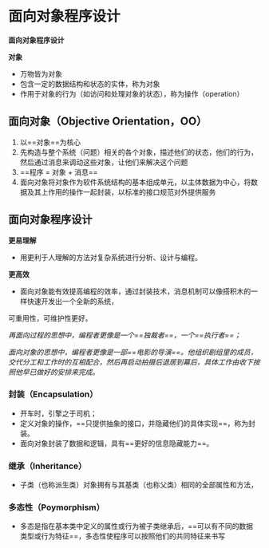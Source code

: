 # 面向对象程序设计

**面向对象程序设计**

**对象**

- 万物皆为对象
- 包含一定的数据结构和状态的实体，称为对象
- 作用于对象的行为（如访问和处理对象的状态），称为操作（operation）

## 面向对象（Objective Orientation，OO）

1. 以==对象==为核心
2. 先构造与整个系统（问题）相关的各个对象，描述他们的状态，他们的行为，然后通过消息来调动这些对象，让他们来解决这个问题
3. ==程序 = 对象 + 消息==
4. 面向对象将对象作为软件系统结构的基本组成单元，以主体数据为中心，将数据及其上作用的操作一起封装，以标准的接口规范对外提供服务

## 面向对象程序设计

**更易理解**

- 用更利于人理解的方法对复杂系统进行分析、设计与编程。

**更高效**

- 面向对象能有效提高编程的效率，通过封装技术，消息机制可以像搭积木的一样快速开发出一个全新的系统，

可重用性，可维护性更好。

*再面向过程的思想中，编程者更像是一个==独裁者==，一个==执行者==；*

*面向对象的思想中，编程者更像是一部==电影的导演==。他组织剧组里的成员，交代分工和工作时的互相配合，然后再启动拍摄后退居到幕后，具体工作由收下按照他早已做好的安排来完成。*



### 封装（Encapsulation）

- 开车时，引擎之于司机；
- 定义对象的操作，==只提供抽象的接口，并隐藏他们的具体实现==，称为封装。
- 面向对象封装了数据和逻辑，具有==更好的信息隐藏能力==。



### 继承（Inheritance）

- 子类（也称派生类）对象拥有与其基类（也称父类）相同的全部属性和方法，



### 多态性（Poymorphism）

- 多态是指在基本类中定义的属性或行为被子类继承后，==可以有不同的数据类型或行为特征==，多态性使程序可以按照他们的共同特征来书写

